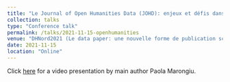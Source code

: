 ```yaml
---
title: "Le Journal of Open Humanities Data (JOHD): enjeux et défis dans la publication de data papers pour les sciences humaines."
collection: talks
type: "Conference talk"
permalink: /talks/2021-11-15-openhumanities
venue: "DHNord2021 (Le data paper: une nouvelle forme de publication scientifique en SHS)"
date: 2021-11-15
location: "Online"
---
```


Click [here](https://meshs.fr/page/enjeux_et_defis_dans_la_publication_de_data_papers_pour_les_shs) for a video presentation by main author Paola Marongiu.